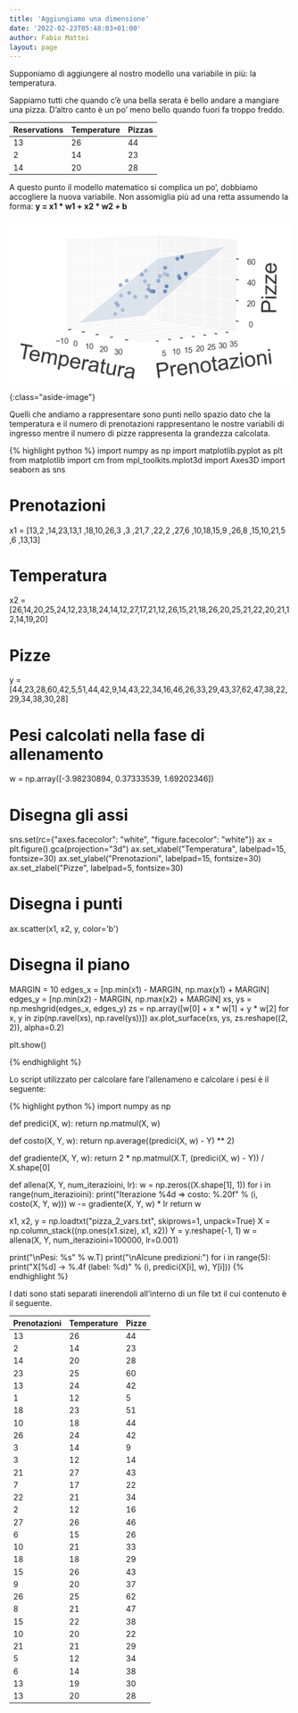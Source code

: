 ```yaml
---
title: 'Aggiungiamo una dimensione'
date: '2022-02-23T05:48:03+01:00'
author: Fabio Mattei
layout: page
---
```


Supponiamo di aggiungere al nostro modello una variabile in più: la temperatura.

Sappiamo tutti che quando c’è una bella serata è bello andare a mangiare una pizza. D’altro canto è un po’ meno bello quando fuori fa troppo freddo.

| Reservations | Temperature | Pizzas |
|--------------|-------------|--------|
| 13 | 26 | 44 |
| 2 | 14 | 23 |
| 14 | 20 | 28 |

A questo punto il modello matematico si complica un po’, dobbiamo accogliere la nuova variabile. Non assomiglia più ad una retta assumendo la forma: **y = x1 \* w1 + x2 \* w2 + b**

![Piano nello spazio](/images/python/ia/piano-3d.png){:class="aside-image"}

Quelli che andiamo a rappresentare sono punti nello spazio dato che la temperatura e il numero di prenotazioni rappresentano le nostre variabili di ingresso mentre il numero di pizze rappresenta la grandezza calcolata.

{% highlight python %}
import numpy as np
import matplotlib.pyplot as plt
from matplotlib import cm
from mpl_toolkits.mplot3d import Axes3D
import seaborn as sns

# Prenotazioni
x1 = [13,2 ,14,23,13,1 ,18,10,26,3 ,3 ,21,7 ,22,2 ,27,6 ,10,18,15,9 ,26,8 ,15,10,21,5 ,6 ,13,13]
# Temperatura
x2 = [26,14,20,25,24,12,23,18,24,14,12,27,17,21,12,26,15,21,18,26,20,25,21,22,20,21,12,14,19,20]
# Pizze
y = [44,23,28,60,42,5,51,44,42,9,14,43,22,34,16,46,26,33,29,43,37,62,47,38,22,29,34,38,30,28]

# Pesi calcolati nella fase di allenamento
w = np.array([-3.98230894, 0.37333539, 1.69202346])

# Disegna gli assi
sns.set(rc={"axes.facecolor": "white", "figure.facecolor": "white"})
ax = plt.figure().gca(projection="3d")
ax.set_xlabel("Temperatura", labelpad=15, fontsize=30)
ax.set_ylabel("Prenotazioni", labelpad=15, fontsize=30)
ax.set_zlabel("Pizze", labelpad=5, fontsize=30)

# Disegna i punti
ax.scatter(x1, x2, y, color='b')

# Disegna il piano
MARGIN = 10
edges_x = [np.min(x1) - MARGIN, np.max(x1) + MARGIN]
edges_y = [np.min(x2) - MARGIN, np.max(x2) + MARGIN]
xs, ys = np.meshgrid(edges_x, edges_y)
zs = np.array([w[0] + x * w[1] + y * w[2] for x, y in zip(np.ravel(xs), np.ravel(ys))])
ax.plot_surface(xs, ys, zs.reshape((2, 2)), alpha=0.2)

plt.show()

{% endhighlight %}

Lo script utilizzato per calcolare fare l’allenameno e calcolare i pesi è il seguente:

{% highlight python %}
import numpy as np

def predici(X, w):
    return np.matmul(X, w)

def costo(X, Y, w):
    return np.average((predici(X, w) - Y) ** 2)

def gradiente(X, Y, w):
    return 2 * np.matmul(X.T, (predici(X, w) - Y)) / X.shape[0]

def allena(X, Y, num_iterazioini, lr):
    w = np.zeros((X.shape[1], 1))
    for i in range(num_iterazioini):
        print("Iterazione %4d => costo: %.20f" % (i, costo(X, Y, w)))
        w -= gradiente(X, Y, w) * lr
    return w


x1, x2, y = np.loadtxt("pizza_2_vars.txt", skiprows=1, unpack=True)
X = np.column_stack((np.ones(x1.size), x1, x2))
Y = y.reshape(-1, 1)
w = allena(X, Y, num_iterazioini=100000, lr=0.001)

print("\nPesi: %s" % w.T)
print("\nAlcune predizioni:")
for i in range(5):
    print("X[%d] -> %.4f (label: %d)" % (i, predici(X[i], w), Y[i]))
{% endhighlight %}

I dati sono stati separati iinerendoli all’interno di un file txt il cui contenuto è il seguente.


|Prenotazioni | Temperature | Pizze |
|-------------|-------------|-------|
|13           | 26          | 44    |
|2            | 14          | 23    |
|14           | 20          | 28    |
|23           | 25          | 60    |
|13           | 24          | 42    |
|1            | 12          | 5     |
|18           | 23          | 51    |
|10           | 18          | 44    |
|26           | 24          | 42    |
|3            | 14          | 9     |
|3            | 12          | 14    |
|21           | 27          | 43    |
|7            | 17          | 22    |
|22           | 21          | 34    |
|2            | 12          | 16    |
|27           | 26          | 46    |
|6            | 15          | 26    |
|10           | 21          | 33    |
|18           | 18          | 29    |
|15           | 26          | 43    |
|9            | 20          | 37    |
|26           | 25          | 62    |
|8            | 21          | 47    |
|15           | 22          | 38    |
|10           | 20          | 22    |
|21           | 21          | 29    |
|5            | 12          | 34    |
|6            | 14          | 38    |
|13           | 19          | 30    |
|13           | 20          | 28    |


